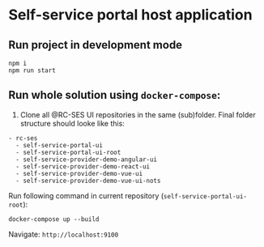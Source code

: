 # Self-service portal host application

## Run project in development mode

```
npm i
npm run start
```

## Run whole solution using `docker-compose`:

1. Clone all @RC-SES UI repositories in the same (sub)folder. Final folder structure should looke like this:
```
- rc-ses
  - self-service-portal-ui
  - self-service-portal-ui-root
  - self-service-provider-demo-angular-ui
  - self-service-provider-demo-react-ui
  - self-service-provider-demo-vue-ui
  - self-service-provider-demo-vue-ui-nots
```

Run following command in current repository (`self-service-portal-ui-root`):
```
docker-compose up --build
```

Navigate:
`http://localhost:9100`

